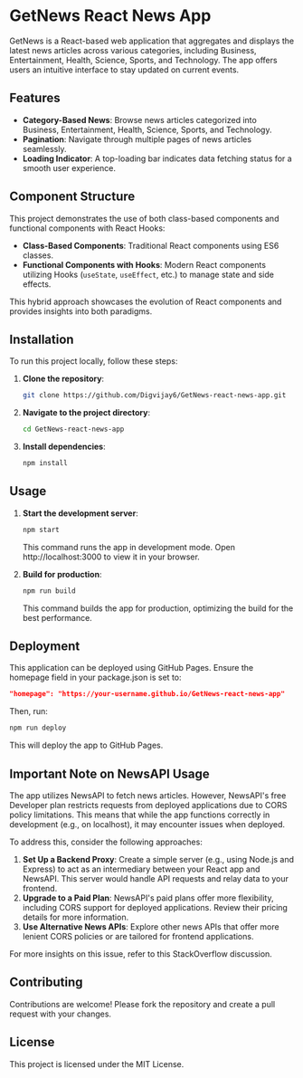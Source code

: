 # GetNews React News App

GetNews is a React-based web application that aggregates and displays the latest news articles across various categories, including Business, Entertainment, Health, Science, Sports, and Technology. The app offers users an intuitive interface to stay updated on current events.

## Features

- **Category-Based News**: Browse news articles categorized into Business, Entertainment, Health, Science, Sports, and Technology.
- **Pagination**: Navigate through multiple pages of news articles seamlessly.
- **Loading Indicator**: A top-loading bar indicates data fetching status for a smooth user experience.

## Component Structure

This project demonstrates the use of both class-based components and functional components with React Hooks:

- **Class-Based Components**: Traditional React components using ES6 classes.
- **Functional Components with Hooks**: Modern React components utilizing Hooks (`useState`, `useEffect`, etc.) to manage state and side effects.

This hybrid approach showcases the evolution of React components and provides insights into both paradigms.

## Installation

To run this project locally, follow these steps:

1. **Clone the repository**:
   ```bash
   git clone https://github.com/Digvijay6/GetNews-react-news-app.git
   ```
2. **Navigate to the project directory**:
   ```bash
   cd GetNews-react-news-app
   ```
3. **Install dependencies**:
   ```bash
   npm install
   ```

## Usage

1. **Start the development server**:
   ```bash
   npm start
   ```
   This command runs the app in development mode. Open http://localhost:3000 to view it in your browser.

2. **Build for production**:
   ```bash
   npm run build
   ```
   This command builds the app for production, optimizing the build for the best performance.

## Deployment

This application can be deployed using GitHub Pages. Ensure the homepage field in your package.json is set to:

```json
"homepage": "https://your-username.github.io/GetNews-react-news-app"
```

Then, run:

```bash
npm run deploy
```

This will deploy the app to GitHub Pages.

## Important Note on NewsAPI Usage

The app utilizes NewsAPI to fetch news articles. However, NewsAPI's free Developer plan restricts requests from deployed applications due to CORS policy limitations. This means that while the app functions correctly in development (e.g., on localhost), it may encounter issues when deployed.

To address this, consider the following approaches:

1. **Set Up a Backend Proxy**: Create a simple server (e.g., using Node.js and Express) to act as an intermediary between your React app and NewsAPI. This server would handle API requests and relay data to your frontend.
2. **Upgrade to a Paid Plan**: NewsAPI's paid plans offer more flexibility, including CORS support for deployed applications. Review their pricing details for more information.
3. **Use Alternative News APIs**: Explore other news APIs that offer more lenient CORS policies or are tailored for frontend applications.

For more insights on this issue, refer to this StackOverflow discussion.

## Contributing

Contributions are welcome! Please fork the repository and create a pull request with your changes.

## License

This project is licensed under the MIT License.